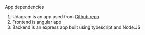 App dependencies
1. Udagram is an app used from [Github repo](https://github.com/udacity/nd0067-c4-deployment-process-project-starter)
1. Frontend is angular app
1. Backend is an express app built using typescript and Node.JS